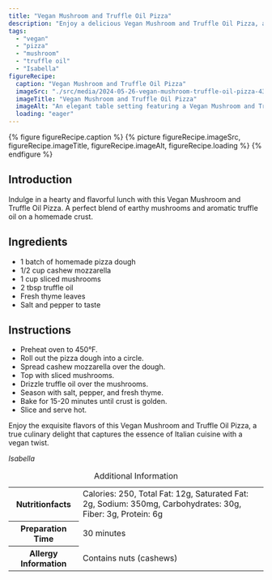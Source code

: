 ```yaml
---
title: "Vegan Mushroom and Truffle Oil Pizza"
description: "Enjoy a delicious Vegan Mushroom and Truffle Oil Pizza, a perfect blend of earthy mushrooms and aromatic truffle oil on a homemade crust."
tags:
  - "vegan"
  - "pizza"
  - "mushroom"
  - "truffle oil"
  - "Isabella"
figureRecipe: 
  caption: "Vegan Mushroom and Truffle Oil Pizza"
  imageSrc: "./src/media/2024-05-26-vegan-mushroom-truffle-oil-pizza-4386.png"
  imageTitle: "Vegan Mushroom and Truffle Oil Pizza"
  imageAlt: "An elegant table setting featuring a Vegan Mushroom and Truffle Oil Pizza with cashew mozzarella, mushrooms, truffle oil, and thyme, evoking rustic Italian charm."
  loading: "eager"
---
```


{% figure figureRecipe.caption %}
{% picture figureRecipe.imageSrc, figureRecipe.imageTitle, figureRecipe.imageAlt, figureRecipe.loading %}
{% endfigure %}

## Introduction

Indulge in a hearty and flavorful lunch with this Vegan Mushroom and Truffle Oil Pizza. A perfect blend of earthy mushrooms and aromatic truffle oil on a homemade crust.

## Ingredients

- 1 batch of homemade pizza dough
- 1/2 cup cashew mozzarella
- 1 cup sliced mushrooms
- 2 tbsp truffle oil
- Fresh thyme leaves
- Salt and pepper to taste

## Instructions

- Preheat oven to 450°F.
- Roll out the pizza dough into a circle.
- Spread cashew mozzarella over the dough.
- Top with sliced mushrooms.
- Drizzle truffle oil over the mushrooms.
- Season with salt, pepper, and fresh thyme.
- Bake for 15-20 minutes until crust is golden.
- Slice and serve hot.

Enjoy the exquisite flavors of this Vegan Mushroom and Truffle Oil Pizza, a true culinary delight that captures the essence of Italian cuisine with a vegan twist.

*Isabella*

<table><caption class='sr-only'>Additional Information</caption><tr><th>Nutritionfacts</th><td>Calories: 250, Total Fat: 12g, Saturated Fat: 2g, Sodium: 350mg, Carbohydrates: 30g, Fiber: 3g, Protein: 6g&nbsp;</td></tr><tr><th>Preparation Time</th><td>30 minutes&nbsp;</td></tr><tr><th>Allergy Information</th><td>Contains nuts (cashews)&nbsp;</td></tr></table>

